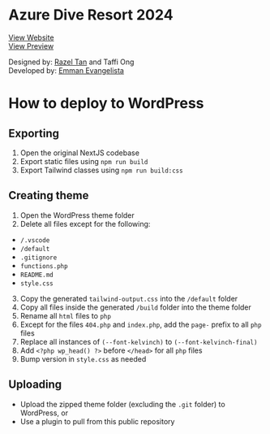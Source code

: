 # Azure Dive Resort 2024

[View Website](https://azurediveresort.com/)<br />
[View Preview](https://azure-dive-resort-2024.vercel.app/)

Designed by: [Razel Tan](https://razeltan.webflow.io) and Taffi Ong<br />
Developed by: [Emman Evangelista](https://emmanevangelista.com)<br />

# How to deploy to WordPress

## Exporting

1. Open the original NextJS codebase
2. Export static files using `npm run build`
3. Export Tailwind classes using `npm run build:css`

## Creating theme

1. Open the WordPress theme folder
2. Delete all files except for the following:
  - `/.vscode`
  - `/default`
  - `.gitignore`
  - `functions.php`
  - `README.md`
  - `style.css`
3. Copy the generated `tailwind-output.css` into the `/default` folder
4. Copy all files inside the generated `/build` folder into the theme folder
5. Rename all `html` files to `php`
6. Except for the files `404.php` and `index.php`, add the `page-` prefix to all `php` files
7. Replace all instances of `(--font-kelvinch)` to `(--font-kelvinch-final)`
8. Add `<?php wp_head() ?>` before `</head>` for all `php` files
9. Bump version in `style.css` as needed

## Uploading

- Upload the zipped theme folder (excluding the `.git` folder) to WordPress, or
- Use a plugin to pull from this public repository
